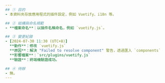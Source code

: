 ```yaml
---
## ① 目的
- 本資料夾存放應用程式的插件設定，例如 Vuetify、i18n 等。

## ② 結構與命名規範
- **檔案命名**：以插件名稱命名，例如 `vuetify.js`。

## ③ 變更紀錄
- [2024-07-30 11:30 (UTC+8)]
  **動作**：修改 `vuetify.js`
  **原因**：解決 "Failed to resolve component" 警告，透過匯入 `components` 和 `directives` 來正確註冊所有 Vuetify 元件。
  **影響檔案**：`src/plugins/vuetify.js`
  **驗證**：終端機驗證成功。

## ④ 待辦
- 無。
---
```

